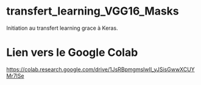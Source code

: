 # transfert_learning_VGG16_Masks

Initiation au transfert learning grace à Keras.

# Lien vers le Google Colab

https://colab.research.google.com/drive/1JsRBpmgmslwII_yJSisGwwXCUYMr7lSe
